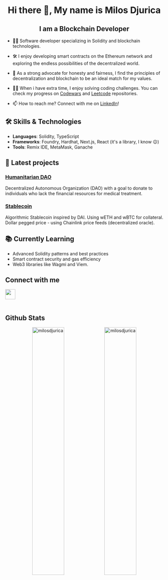<!--- ![image](https://user-images.githubusercontent.com/98367287/209850264-d007d948-bcd1-4133-8c50-694aaa7859ae.png) 
--->

<h1 align="center">Hi there 👋, My name is Milos Djurica</h1>
<h2 align="center">I am a Blockchain Developer</h2>


- 🧑‍💻 Software developer specializing in Solidity and blockchain technologies.

- 🛠️ I enjoy developing smart contracts on the Ethereum network and exploring the endless possibilities of the decentralized world.

- 🌟 As a strong advocate for honesty and fairness, I find the principles of decentralization and blockchain to be an ideal match for my values.

<!--- 
- 🔭 My latest project is [Humanitarian DAO created with Foundry.](https://github.com/milosdjurica/DAO-humanitarian-funding) 

- 🌱 I’m currently learning about **Smart Contract Security**, trying to get better at writting secure and more gas efficient smart contracts. If you have any tips and tricks about it, feel free to reach out!
--->
- 👨‍💻 When i have extra time, I enjoy solving coding challenges. You can check my progress on  [Codewars](https://github.com/milosdjurica/codewars) and [Leetcode](https://github.com/milosdjurica/leetcode) repositories.

- 📫 How to reach me? Connect with me on [LinkedIn](https://www.linkedin.com/in/milosdjurica/)!




## 🛠️ Skills & Technologies
- **Languages**: Solidity, TypeScript
- **Frameworks**: Foundry, Hardhat, Next.js, React (it's a library, I know 😉)
- **Tools**: Remix IDE, MetaMask, Ganache
<!--- TODO -> add slither, echidna, etc... --->

## 🚀 Latest projects
### [Humanitarian DAO](https://github.com/milosdjurica/DAO-humanitarian-funding)
Decentralized Autonomous Organization (DAO) with a goal to donate to individuals who lack the financial resources for medical treatment.

### [Stablecoin](https://github.com/milosdjurica/stablecoin)
Algorithmic Stablecoin inspired by DAI. Using wETH and wBTC for collateral. Dollar pegged price - using Chainlink price feeds (decentralized oracle).


## 📚 Currently Learning
- Advanced Solidity patterns and best practices
- Smart contract security and gas efficiency
- Web3 libraries like Wagmi and Viem.


## Connect with me  

<div>
<a href="https://www.linkedin.com/in/milosdjurica" target="_blank" rel="noreferrer"><img src="https://raw.githubusercontent.com/danielcranney/readme-generator/main/public/icons/socials/linkedin.svg" width="32" height="32" /></a></div>  
<br/>




## Github Stats  

<div align="center">
<img align="center" src="https://github-readme-stats.vercel.app/api?username=milosdjurica&show_icons=true&locale=en" alt="milosdjurica" width=45% />
<img align="center" src="https://github-readme-streak-stats.herokuapp.com/?user=milosdjurica&" alt="milosdjurica" width=45% />
</div> 
